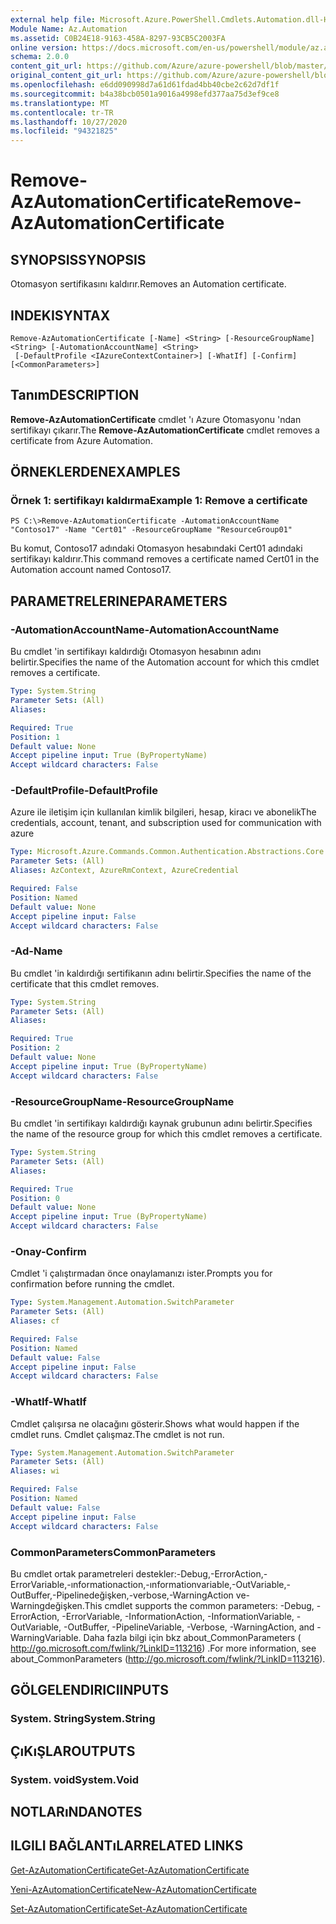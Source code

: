 ```yaml
---
external help file: Microsoft.Azure.PowerShell.Cmdlets.Automation.dll-Help.xml
Module Name: Az.Automation
ms.assetid: C0B24E18-9163-458A-8297-93CB5C2003FA
online version: https://docs.microsoft.com/en-us/powershell/module/az.automation/remove-azautomationcertificate
schema: 2.0.0
content_git_url: https://github.com/Azure/azure-powershell/blob/master/src/Automation/Automation/help/Remove-AzAutomationCertificate.md
original_content_git_url: https://github.com/Azure/azure-powershell/blob/master/src/Automation/Automation/help/Remove-AzAutomationCertificate.md
ms.openlocfilehash: e6dd090998d7a61d61fdad4bb40cbe2c62d7df1f
ms.sourcegitcommit: b4a38bcb0501a9016a4998efd377aa75d3ef9ce8
ms.translationtype: MT
ms.contentlocale: tr-TR
ms.lasthandoff: 10/27/2020
ms.locfileid: "94321825"
---
```

# <span data-ttu-id="42ae3-101">Remove-AzAutomationCertificate</span><span class="sxs-lookup"><span data-stu-id="42ae3-101">Remove-AzAutomationCertificate</span></span>

## <span data-ttu-id="42ae3-102">SYNOPSIS</span><span class="sxs-lookup"><span data-stu-id="42ae3-102">SYNOPSIS</span></span>
<span data-ttu-id="42ae3-103">Otomasyon sertifikasını kaldırır.</span><span class="sxs-lookup"><span data-stu-id="42ae3-103">Removes an Automation certificate.</span></span>

## <span data-ttu-id="42ae3-104">INDEKI</span><span class="sxs-lookup"><span data-stu-id="42ae3-104">SYNTAX</span></span>

```
Remove-AzAutomationCertificate [-Name] <String> [-ResourceGroupName] <String> [-AutomationAccountName] <String>
 [-DefaultProfile <IAzureContextContainer>] [-WhatIf] [-Confirm] [<CommonParameters>]
```

## <span data-ttu-id="42ae3-105">Tanım</span><span class="sxs-lookup"><span data-stu-id="42ae3-105">DESCRIPTION</span></span>
<span data-ttu-id="42ae3-106">**Remove-AzAutomationCertificate** cmdlet 'ı Azure Otomasyonu 'ndan sertifikayı çıkarır.</span><span class="sxs-lookup"><span data-stu-id="42ae3-106">The **Remove-AzAutomationCertificate** cmdlet removes a certificate from Azure Automation.</span></span>

## <span data-ttu-id="42ae3-107">ÖRNEKLERDEN</span><span class="sxs-lookup"><span data-stu-id="42ae3-107">EXAMPLES</span></span>

### <span data-ttu-id="42ae3-108">Örnek 1: sertifikayı kaldırma</span><span class="sxs-lookup"><span data-stu-id="42ae3-108">Example 1: Remove a certificate</span></span>
```
PS C:\>Remove-AzAutomationCertificate -AutomationAccountName "Contoso17" -Name "Cert01" -ResourceGroupName "ResourceGroup01"
```

<span data-ttu-id="42ae3-109">Bu komut, Contoso17 adındaki Otomasyon hesabındaki Cert01 adındaki sertifikayı kaldırır.</span><span class="sxs-lookup"><span data-stu-id="42ae3-109">This command removes a certificate named Cert01 in the Automation account named Contoso17.</span></span>

## <span data-ttu-id="42ae3-110">PARAMETRELERINE</span><span class="sxs-lookup"><span data-stu-id="42ae3-110">PARAMETERS</span></span>

### <span data-ttu-id="42ae3-111">-AutomationAccountName</span><span class="sxs-lookup"><span data-stu-id="42ae3-111">-AutomationAccountName</span></span>
<span data-ttu-id="42ae3-112">Bu cmdlet 'in sertifikayı kaldırdığı Otomasyon hesabının adını belirtir.</span><span class="sxs-lookup"><span data-stu-id="42ae3-112">Specifies the name of the Automation account for which this cmdlet removes a certificate.</span></span>

```yaml
Type: System.String
Parameter Sets: (All)
Aliases:

Required: True
Position: 1
Default value: None
Accept pipeline input: True (ByPropertyName)
Accept wildcard characters: False
```

### <span data-ttu-id="42ae3-113">-DefaultProfile</span><span class="sxs-lookup"><span data-stu-id="42ae3-113">-DefaultProfile</span></span>
<span data-ttu-id="42ae3-114">Azure ile iletişim için kullanılan kimlik bilgileri, hesap, kiracı ve abonelik</span><span class="sxs-lookup"><span data-stu-id="42ae3-114">The credentials, account, tenant, and subscription used for communication with azure</span></span>

```yaml
Type: Microsoft.Azure.Commands.Common.Authentication.Abstractions.Core.IAzureContextContainer
Parameter Sets: (All)
Aliases: AzContext, AzureRmContext, AzureCredential

Required: False
Position: Named
Default value: None
Accept pipeline input: False
Accept wildcard characters: False
```

### <span data-ttu-id="42ae3-115">-Ad</span><span class="sxs-lookup"><span data-stu-id="42ae3-115">-Name</span></span>
<span data-ttu-id="42ae3-116">Bu cmdlet 'in kaldırdığı sertifikanın adını belirtir.</span><span class="sxs-lookup"><span data-stu-id="42ae3-116">Specifies the name of the certificate that this cmdlet removes.</span></span>

```yaml
Type: System.String
Parameter Sets: (All)
Aliases:

Required: True
Position: 2
Default value: None
Accept pipeline input: True (ByPropertyName)
Accept wildcard characters: False
```

### <span data-ttu-id="42ae3-117">-ResourceGroupName</span><span class="sxs-lookup"><span data-stu-id="42ae3-117">-ResourceGroupName</span></span>
<span data-ttu-id="42ae3-118">Bu cmdlet 'in sertifikayı kaldırdığı kaynak grubunun adını belirtir.</span><span class="sxs-lookup"><span data-stu-id="42ae3-118">Specifies the name of the resource group for which this cmdlet removes a certificate.</span></span>

```yaml
Type: System.String
Parameter Sets: (All)
Aliases:

Required: True
Position: 0
Default value: None
Accept pipeline input: True (ByPropertyName)
Accept wildcard characters: False
```

### <span data-ttu-id="42ae3-119">-Onay</span><span class="sxs-lookup"><span data-stu-id="42ae3-119">-Confirm</span></span>
<span data-ttu-id="42ae3-120">Cmdlet 'i çalıştırmadan önce onaylamanızı ister.</span><span class="sxs-lookup"><span data-stu-id="42ae3-120">Prompts you for confirmation before running the cmdlet.</span></span>

```yaml
Type: System.Management.Automation.SwitchParameter
Parameter Sets: (All)
Aliases: cf

Required: False
Position: Named
Default value: False
Accept pipeline input: False
Accept wildcard characters: False
```

### <span data-ttu-id="42ae3-121">-WhatIf</span><span class="sxs-lookup"><span data-stu-id="42ae3-121">-WhatIf</span></span>
<span data-ttu-id="42ae3-122">Cmdlet çalışırsa ne olacağını gösterir.</span><span class="sxs-lookup"><span data-stu-id="42ae3-122">Shows what would happen if the cmdlet runs.</span></span>
<span data-ttu-id="42ae3-123">Cmdlet çalışmaz.</span><span class="sxs-lookup"><span data-stu-id="42ae3-123">The cmdlet is not run.</span></span>

```yaml
Type: System.Management.Automation.SwitchParameter
Parameter Sets: (All)
Aliases: wi

Required: False
Position: Named
Default value: False
Accept pipeline input: False
Accept wildcard characters: False
```

### <span data-ttu-id="42ae3-124">CommonParameters</span><span class="sxs-lookup"><span data-stu-id="42ae3-124">CommonParameters</span></span>
<span data-ttu-id="42ae3-125">Bu cmdlet ortak parametreleri destekler:-Debug,-ErrorAction,-ErrorVariable,-ınformationaction,-ınformationvariable,-OutVariable,-OutBuffer,-Pipelinedeğişken,-verbose,-WarningAction ve-Warningdeğişken.</span><span class="sxs-lookup"><span data-stu-id="42ae3-125">This cmdlet supports the common parameters: -Debug, -ErrorAction, -ErrorVariable, -InformationAction, -InformationVariable, -OutVariable, -OutBuffer, -PipelineVariable, -Verbose, -WarningAction, and -WarningVariable.</span></span> <span data-ttu-id="42ae3-126">Daha fazla bilgi için bkz about_CommonParameters ( http://go.microsoft.com/fwlink/?LinkID=113216) .</span><span class="sxs-lookup"><span data-stu-id="42ae3-126">For more information, see about_CommonParameters (http://go.microsoft.com/fwlink/?LinkID=113216).</span></span>

## <span data-ttu-id="42ae3-127">GÖLGELENDIRICI</span><span class="sxs-lookup"><span data-stu-id="42ae3-127">INPUTS</span></span>

### <span data-ttu-id="42ae3-128">System. String</span><span class="sxs-lookup"><span data-stu-id="42ae3-128">System.String</span></span>

## <span data-ttu-id="42ae3-129">ÇıKıŞLAR</span><span class="sxs-lookup"><span data-stu-id="42ae3-129">OUTPUTS</span></span>

### <span data-ttu-id="42ae3-130">System. void</span><span class="sxs-lookup"><span data-stu-id="42ae3-130">System.Void</span></span>

## <span data-ttu-id="42ae3-131">NOTLARıNDA</span><span class="sxs-lookup"><span data-stu-id="42ae3-131">NOTES</span></span>

## <span data-ttu-id="42ae3-132">ILGILI BAĞLANTıLAR</span><span class="sxs-lookup"><span data-stu-id="42ae3-132">RELATED LINKS</span></span>

[<span data-ttu-id="42ae3-133">Get-AzAutomationCertificate</span><span class="sxs-lookup"><span data-stu-id="42ae3-133">Get-AzAutomationCertificate</span></span>](./Get-AzAutomationCertificate.md)

[<span data-ttu-id="42ae3-134">Yeni-AzAutomationCertificate</span><span class="sxs-lookup"><span data-stu-id="42ae3-134">New-AzAutomationCertificate</span></span>](./New-AzAutomationCertificate.md)

[<span data-ttu-id="42ae3-135">Set-AzAutomationCertificate</span><span class="sxs-lookup"><span data-stu-id="42ae3-135">Set-AzAutomationCertificate</span></span>](./Set-AzAutomationCertificate.md)


